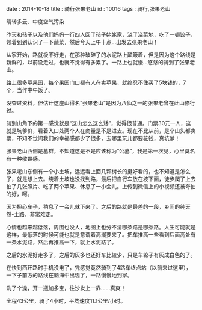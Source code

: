 date : 2014-10-18
title : 骑行张果老山
id : 10016
tags : 骑行,张果老山

晴转多云、中度空气污染

昨天和孩子以及他们妈妈一行四人回了孩子姥姥家，浇了浇菜地，吃了一顿饺子，领着到到认识了一下蔬菜，然后今天上午十点…出发去张果老山！

从家开始，路就极不好走，在那种破碎了的水泥路上颠簸着，但是因为这个路线是新鲜的，以前没走过，也就不觉得有多累了。一路上也就慢…悠悠的骑到了张果老山。

路上很多苹果园，每个果园门口都有人在卖苹果，就终忍不住买了5块钱的，7个，当作中午饭了。

没查过资料，但估计这座山得名“张果老山”是因为八仙之一的张果老曾在此山修行过。

骑到山角下的第一感觉就是“这山怎么这么矮”，觉得很普通。门票30元一人，这就是坑爹价，看着入口处两个人在商量是不是进去。现在不比从前，是个山头都卖票，不知不觉间我们的幸福感都少了很多，去哪里玩儿都要花钱，真坑爹！

张果老山西侧是墓群，不知道这是不是应该称为“公墓”，我是第一次见，心里莫名有一种敬畏感。

张果老山东侧有一个小土坡，远远看上面几颗树长的挺好看的，也不知道是怎么了，就是想上去。绕着土坡也没找到路，最后把自行车放在坡下面，徒步爬了上去拍了几张照片、吃了两个苹果、休息了一小会儿。上传到微信上的小视频还被夸拍的好，呵。

因为担心车子，稍息了一会儿就下来了。之后的路就是最差的一段，乡间的纯天然-土路，非常难走。

心情也越来越低落，周围也没人，地图上也分不清哪条路是哪条路。人生可能就是这样，最低落的时候可能也就是意谓着高潮要来了。把车推高一些看到后面高处有一条水泥路，然后再推高一下，就上水泥路了。

之后的水泥好走多了，之后的灰多也还好车比较少，只是车轮子有灰成白色的了。

在快到西环路时手机没电了，凭感觉竟然骑到了4路车终点站（以前来过这里），一下子前方的路线在脑海中出现了，一路慢慢地到家。

洗了个澡，开一瓶加多宝，往沙发上一靠……真爽！

全程43公里，骑了4小时，平均速度11.1公里/小时。